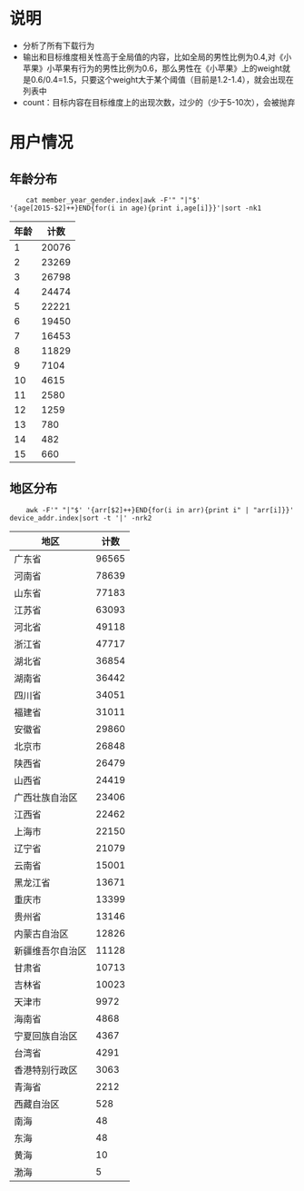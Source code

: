 # 说明
* 分析了所有下载行为
* 输出和目标维度相关性高于全局值的内容，比如全局的男性比例为0.4,对《小苹果》小苹果有行为的男性比例为0.6，那么男性在《小苹果》上的weight就是0.6/0.4=1.5，只要这个weight大于某个阈值（目前是1.2-1.4），就会出现在列表中
* count：目标内容在目标维度上的出现次数，过少的（少于5-10次），会被抛弃


# 用户情况
## 年龄分布

        cat member_year_gender.index|awk -F'" "|"$' '{age[2015-$2]++}END{for(i in age){print i,age[i]}}'|sort -nk1

年龄|计数
---|---
1 | 20076
2 | 23269
3 | 26798
4 | 24474
5 | 22221
6 | 19450
7 | 16453
8 | 11829
9 | 7104
10 | 4615
11 | 2580
12 | 1259
13 | 780
14 | 482
15 | 660

## 地区分布

        awk -F'" "|"$' '{arr[$2]++}END{for(i in arr){print i" | "arr[i]}}' device_addr.index|sort -t '|' -nrk2

地区|计数
---|---
广东省 | 96565
河南省 | 78639
山东省 | 77183
江苏省 | 63093
河北省 | 49118
浙江省 | 47717
湖北省 | 36854
湖南省 | 36442
四川省 | 34051
福建省 | 31011
安徽省 | 29860
北京市 | 26848
陕西省 | 26479
山西省 | 24419
广西壮族自治区 | 23406
江西省 | 22462
上海市 | 22150
辽宁省 | 21079
云南省 | 15001
黑龙江省 | 13671
重庆市 | 13399
贵州省 | 13146
内蒙古自治区 | 12826
新疆维吾尔自治区 | 11128
甘肃省 | 10713
吉林省 | 10023
天津市 | 9972
海南省 | 4868
宁夏回族自治区 | 4367
台湾省 | 4291
香港特别行政区 | 3063
青海省 | 2212
西藏自治区 | 528
南海 | 48
东海 | 48
黄海 | 10
渤海 | 5

